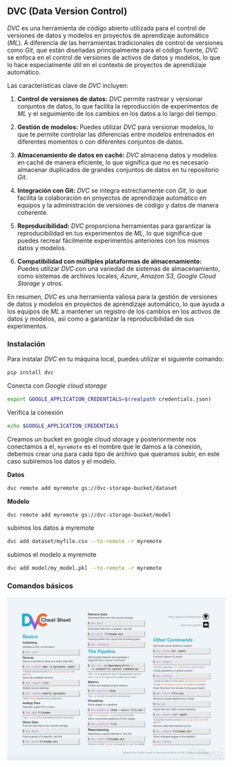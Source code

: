 ## DVC (Data Version Control)

*DVC* es una herramienta de código abierto utilizada para el control de versiones de datos y modelos en proyectos de aprendizaje automático (*ML*). A diferencia de las herramientas tradicionales de control de versiones como *Git*, que están diseñadas principalmente para el código fuente, *DVC* se enfoca en el control de versiones de activos de datos y modelos, lo que lo hace especialmente útil en el contexto de proyectos de aprendizaje automático.

Las características clave de *DVC* incluyen:

1. **Control de versiones de datos:** *DVC* permite rastrear y versionar conjuntos de datos, lo que facilita la reproducción de experimentos de *ML* y el seguimiento de los cambios en los datos a lo largo del tiempo.

2. **Gestión de modelos:** Puedes utilizar *DVC* para versionar modelos, lo que te permite controlar las diferencias entre modelos entrenados en diferentes momentos o con diferentes conjuntos de datos.

3. **Almacenamiento de datos en caché:** *DVC* almacena datos y modelos en caché de manera eficiente, lo que significa que no es necesario almacenar duplicados de grandes conjuntos de datos en tu repositorio *Git*.

4. **Integración con Git:** *DVC* se integra estrechamente con *Git*, lo que facilita la colaboración en proyectos de aprendizaje automático en equipos y la administración de versiones de código y datos de manera coherente.

5. **Reproducibilidad:** *DVC* proporciona herramientas para garantizar la reproducibilidad en tus experimentos de *ML*, lo que significa que puedes recrear fácilmente experimentos anteriores con los mismos datos y modelos.

6. **Compatibilidad con múltiples plataformas de almacenamiento:** Puedes utilizar *DVC* con una variedad de sistemas de almacenamiento, como sistemas de archivos locales, *Azure*, *Amazon S3*, *Google Cloud Storage* y otros.

En resumen, *DVC* es una herramienta valiosa para la gestión de versiones de datos y modelos en proyectos de aprendizaje automático, lo que ayuda a los equipos de *ML* a mantener un registro de los cambios en los activos de datos y modelos, así como a garantizar la reproducibilidad de sus experimentos.

### Instalación

Para instalar *DVC* en tu máquina local, puedes utilizar el siguiente comando:

```bash
pip install dvc
```

Conecta con *Google cloud storage*
```bash
export GOOGLE_APPLICATION_CREDENTIALS=$(realpath credentials.json)
```
Verifica la conexión
```bash
echo $GOOGLE_APPLICATION_CREDENTIALS
```
Creamos un bucket en google cloud storage y posteriormente nos conectamos a el, `myremote` es el nombre que le damos a la conexión, debemos crear una para cada tipo de archivo que queramos subir, en este caso subiremos los datos y el modelo.

**Datos**
```bash
dvc remote add myremote gs://dvc-storage-bucket/dataset
```
**Modelo**
```bash
dvc remote add myremote gs://dvc-storage-bucket/model
```

subimos los datos a myremote
```bash
dvc add dataset/myfile.csv --to-remote -r myremote
```

subimos el modelo a myremote
```bash
dvc add model/my_model.pkl --to-remote -r myremote
```

### Comandos básicos
![DVC](images/DVC_cheatsheet.png)
